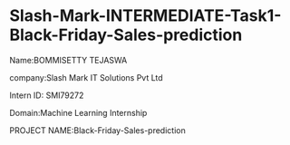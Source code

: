 # Slash-Mark-INTERMEDIATE-Task1-Black-Friday-Sales-prediction
Name:BOMMISETTY TEJASWA

company:Slash Mark IT Solutions Pvt Ltd

Intern ID: SMI79272

Domain:Machine Learning Internship

PROJECT NAME:Black-Friday-Sales-prediction
